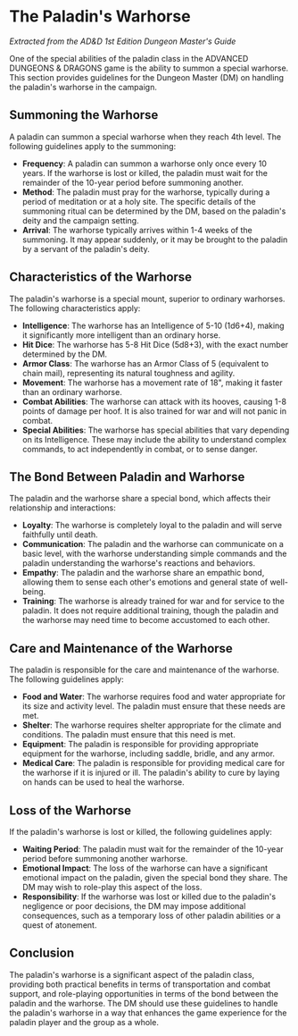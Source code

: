 # The Paladin's Warhorse

*Extracted from the AD&D 1st Edition Dungeon Master's Guide*

One of the special abilities of the paladin class in the ADVANCED DUNGEONS & DRAGONS game is the ability to summon a special warhorse. This section provides guidelines for the Dungeon Master (DM) on handling the paladin's warhorse in the campaign.

## Summoning the Warhorse

A paladin can summon a special warhorse when they reach 4th level. The following guidelines apply to the summoning:

- **Frequency**: A paladin can summon a warhorse only once every 10 years. If the warhorse is lost or killed, the paladin must wait for the remainder of the 10-year period before summoning another.
- **Method**: The paladin must pray for the warhorse, typically during a period of meditation or at a holy site. The specific details of the summoning ritual can be determined by the DM, based on the paladin's deity and the campaign setting.
- **Arrival**: The warhorse typically arrives within 1-4 weeks of the summoning. It may appear suddenly, or it may be brought to the paladin by a servant of the paladin's deity.

## Characteristics of the Warhorse

The paladin's warhorse is a special mount, superior to ordinary warhorses. The following characteristics apply:

- **Intelligence**: The warhorse has an Intelligence of 5-10 (1d6+4), making it significantly more intelligent than an ordinary horse.
- **Hit Dice**: The warhorse has 5-8 Hit Dice (5d8+3), with the exact number determined by the DM.
- **Armor Class**: The warhorse has an Armor Class of 5 (equivalent to chain mail), representing its natural toughness and agility.
- **Movement**: The warhorse has a movement rate of 18", making it faster than an ordinary warhorse.
- **Combat Abilities**: The warhorse can attack with its hooves, causing 1-8 points of damage per hoof. It is also trained for war and will not panic in combat.
- **Special Abilities**: The warhorse has special abilities that vary depending on its Intelligence. These may include the ability to understand complex commands, to act independently in combat, or to sense danger.

## The Bond Between Paladin and Warhorse

The paladin and the warhorse share a special bond, which affects their relationship and interactions:

- **Loyalty**: The warhorse is completely loyal to the paladin and will serve faithfully until death.
- **Communication**: The paladin and the warhorse can communicate on a basic level, with the warhorse understanding simple commands and the paladin understanding the warhorse's reactions and behaviors.
- **Empathy**: The paladin and the warhorse share an empathic bond, allowing them to sense each other's emotions and general state of well-being.
- **Training**: The warhorse is already trained for war and for service to the paladin. It does not require additional training, though the paladin and the warhorse may need time to become accustomed to each other.

## Care and Maintenance of the Warhorse

The paladin is responsible for the care and maintenance of the warhorse. The following guidelines apply:

- **Food and Water**: The warhorse requires food and water appropriate for its size and activity level. The paladin must ensure that these needs are met.
- **Shelter**: The warhorse requires shelter appropriate for the climate and conditions. The paladin must ensure that this need is met.
- **Equipment**: The paladin is responsible for providing appropriate equipment for the warhorse, including saddle, bridle, and any armor.
- **Medical Care**: The paladin is responsible for providing medical care for the warhorse if it is injured or ill. The paladin's ability to cure by laying on hands can be used to heal the warhorse.

## Loss of the Warhorse

If the paladin's warhorse is lost or killed, the following guidelines apply:

- **Waiting Period**: The paladin must wait for the remainder of the 10-year period before summoning another warhorse.
- **Emotional Impact**: The loss of the warhorse can have a significant emotional impact on the paladin, given the special bond they share. The DM may wish to role-play this aspect of the loss.
- **Responsibility**: If the warhorse was lost or killed due to the paladin's negligence or poor decisions, the DM may impose additional consequences, such as a temporary loss of other paladin abilities or a quest of atonement.

## Conclusion

The paladin's warhorse is a significant aspect of the paladin class, providing both practical benefits in terms of transportation and combat support, and role-playing opportunities in terms of the bond between the paladin and the warhorse. The DM should use these guidelines to handle the paladin's warhorse in a way that enhances the game experience for the paladin player and the group as a whole.
